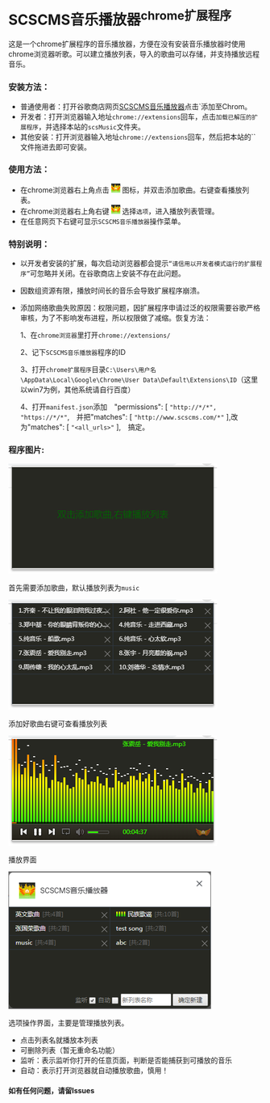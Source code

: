 # SCSCMS音乐播放器<sup>chrome扩展程序</sup>

这是一个chrome扩展程序的音乐播放器，方便在没有安装音乐播放器时使用chrome浏览器听歌。可以建立播放列表，导入的歌曲可以存储，并支持播放远程音乐。

### 安装方法：
 - 普通使用者：打开谷歌商店网页<a href="https://chrome.google.com/webstore/detail/scscms%E9%9F%B3%E4%B9%90%E6%92%AD%E6%94%BE%E5%99%A8/djkddblnfgendjoklmfmocaboelkmdkm/related?hl=zh-CN" target="_blank">SCSCMS音乐播放器</a>点击`添加至Chrom。
 - 开发者：打开浏览器输入地址`chrome://extensions`回车，点击`加载已解压的扩展程序`，并选择本站的`scsMusic`文件夹。
 - 其他安装：打开浏览器输入地址`chrome://extensions`回车，然后把本站的``文件拖进去即可安装。
### 使用方法：
 - 在chrome浏览器右上角点击 ![](pictrue/icons.png) 图标，并双击添加歌曲。右键查看播放列表。
 - 在chrome浏览器右上角右键 ![](pictrue/icons.png) 选择`选项`，进入播放列表管理。
 - 在任意网页下右键可显示`SCSCMS音乐播放器`操作菜单。

### 特别说明：

 - 以开发者安装的扩展，每次启动浏览器都会提示`“请信用以开发者模式运行的扩展程序”`可忽略并关闭。在谷歌商店上安装不存在此问题。
 - 因数组资源有限，播放时间长的音乐会导致扩展程序崩溃。
 - 添加网络歌曲失败原因：权限问题，因扩展程序申请过泛的权限需要谷歌严格审核，为了不影响发布进程，所以权限做了减缩。恢复方法：

	1、在`chrome浏览器`里打开`chrome://extensions/`

	2、记下`SCSCMS音乐播放器`程序的ID

	3、打开`chrome扩展程序`目录`C:\Users\用户名\AppData\Local\Google\Chrome\User Data\Default\Extensions\ID`（这里以win7为例，其他系统请自行百度）

	4、打开`manifest.json`添加　"permissions": [ `"http://*/*", "https://*/*"`,　并把"matches": [ `"http://www.scscms.com/*"` ],改为"matches": [ `"<all_urls>"` ],　搞定。
 
### 程序图片:

![](pictrue/1.png)

首先需要添加歌曲，默认播放列表为`music`

![](pictrue/2.png)

添加好歌曲右键可查看播放列表

![](pictrue/3.png)

播放界面

![](pictrue/4.png)

选项操作界面，主要是管理播放列表。

- 点击列表名就播放本列表
- 可删除列表（暂无重命名功能）
- 监听：表示监听你打开的任意页面，判断是否能捕获到可播放的音乐
- 自动：表示打开浏览器就自动播放歌曲，慎用！

#### 如有任何问题，请留Issues
